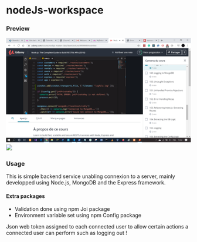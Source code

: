 # nodeJs-workspace
### Preview
![](images/winston.png)
![](images/NodeJs.gif)

### Usage
This is simple backend service unabling connexion to a server, mainly developped using Node.js, MongoDB and the Express framework.
#### Extra packages
- Validation done using npm Joi package
- Environment variable set using npm Config package

Json web token assigned to each connected user to allow certain actions a connected user can perform such as logging out !
